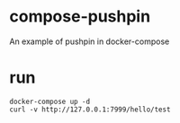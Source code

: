 # compose-pushpin
An example of pushpin in docker-compose

# run 

    docker-compose up -d
    curl -v http://127.0.0.1:7999/hello/test


